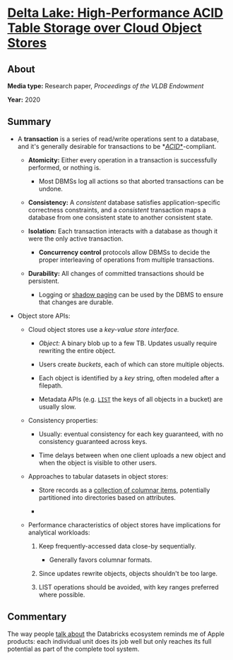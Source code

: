 # [Delta Lake: High-Performance ACID Table Storage over Cloud Object Stores](https://15721.courses.cs.cmu.edu/spring2023/papers/20-databricks/p975-armbrust.pdf)

## About



**Media type:** Research paper, *Proceedings of the VLDB Endowment*

**Year:** 2020

## Summary

- A **transaction** is a series of read/write operations sent to a database, and it's generally desirable for transactions to be *[*ACID**](https://15445.courses.cs.cmu.edu/spring2023/slides/15-concurrencycontrol.pdf)-compliant.

    - **Atomicity:** Either every operation in a transaction is successfully performed, or nothing is.

        - Most DBMSs log all actions so that aborted transactions can be undone.

    - **Consistency:** A *consistent* database satisfies application-specific correctness constraints, and a *consistent* transaction maps a database from one consistent state to another consistent state.

    - **Isolation:** Each transaction interacts with a database as though it were the only active transaction.

        - **Concurrency control** protocols allow DBMSs to decide the proper interleaving of operations from multiple transactions.

    - **Durability:** All changes of committed transactions should be persistent.

        - Logging or [shadow paging](https://courses.cs.washington.edu/courses/csep545/01wi/lectures/class5/sld002.htm) can be used by the DBMS to ensure that changes are durable.
    
- Object store APIs:

    - Cloud object stores use a *key-value store interface.*

        - *Object:* A binary blob up to a few TB. Updates usually require rewriting the entire object.

        - Users create *buckets*, each of which can store multiple objects.

        - Each object is identified by a *key* string, often modeled after a filepath.

        - Metadata APIs (e.g. [`LIST`](https://docs.aws.amazon.com/AmazonS3/latest/API/API_ListObjects.html) the keys of all objects in a bucket) are usually slow.

    - Consistency properties:

        - Usually: eventual consistency for each key guaranteed, with no consistency guaranteed across keys.

        - Time delays between when one client uploads a new object and when the object is visible to other users.

    - Approaches to tabular datasets in object stores:

        - Store records as a [collection of columnar items](https://ieeexplore.ieee.org/stamp/stamp.jsp?arnumber=5447738 "See HDFS"), potentially partitioned into directories based on attributes.

        - 

    - Performance characteristics of object stores have implications for analytical workloads:

        1. Keep frequently-accessed data close-by sequentially.

            - Generally favors columnar formats.

        1. Since updates rewrite objects, objects shouldn't be too large.

        1. LIST operations should be avoided, with key ranges preferred where possible.



## Commentary

The way people [talk about](https://www.confessionsofadataguy.com/5-things-i-wish-i-knew-about-databricks-before-i-started/) the Databricks ecosystem reminds me of Apple products: each individual unit does its job well but only reaches its full potential as part of the complete tool system.

